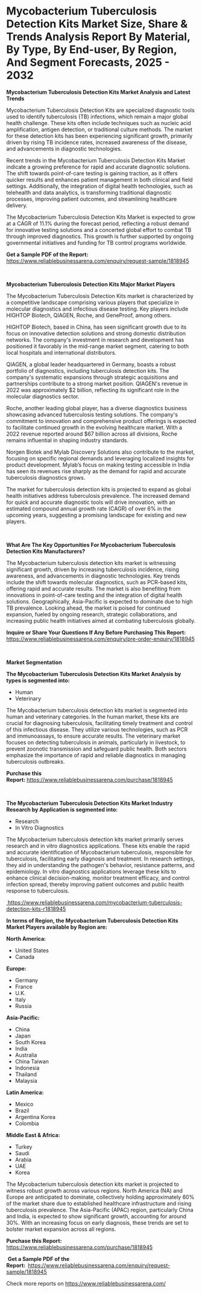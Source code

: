 <p><h1>Mycobacterium Tuberculosis Detection Kits Market Size, Share & Trends Analysis Report By Material, By Type, By End-user, By Region, And Segment Forecasts, 2025 - 2032</h1></p><p><strong>Mycobacterium Tuberculosis Detection Kits Market Analysis and Latest Trends</strong></p>
<p><p>Mycobacterium Tuberculosis Detection Kits are specialized diagnostic tools used to identify tuberculosis (TB) infections, which remain a major global health challenge. These kits often include techniques such as nucleic acid amplification, antigen detection, or traditional culture methods. The market for these detection kits has been experiencing significant growth, primarily driven by rising TB incidence rates, increased awareness of the disease, and advancements in diagnostic technologies.</p><p>Recent trends in the Mycobacterium Tuberculosis Detection Kits Market indicate a growing preference for rapid and accurate diagnostic solutions. The shift towards point-of-care testing is gaining traction, as it offers quicker results and enhances patient management in both clinical and field settings. Additionally, the integration of digital health technologies, such as telehealth and data analytics, is transforming traditional diagnostic processes, improving patient outcomes, and streamlining healthcare delivery.</p><p>The Mycobacterium Tuberculosis Detection Kits Market is expected to grow at a CAGR of 11.1% during the forecast period, reflecting a robust demand for innovative testing solutions and a concerted global effort to combat TB through improved diagnostics. This growth is further supported by ongoing governmental initiatives and funding for TB control programs worldwide.</p></p>
<p><strong>Get a Sample PDF of the Report:&nbsp;</strong> <a href="https://www.reliablebusinessarena.com/enquiry/request-sample/1818945?utm_campaign=2946&utm_medium=2&utm_source=Github&utm_content=ia&utm_term=05032025&utm_id=mycobacterium-tuberculosis-detection-kits">https://www.reliablebusinessarena.com/enquiry/request-sample/1818945</a></p>
<p>&nbsp;</p>
<p><strong>Mycobacterium Tuberculosis Detection Kits Major Market Players</strong></p>
<p><p>The Mycobacterium Tuberculosis Detection Kits market is characterized by a competitive landscape comprising various players that specialize in molecular diagnostics and infectious disease testing. Key players include HIGHTOP Biotech, QIAGEN, Roche, and GeneProof, among others.</p><p>HIGHTOP Biotech, based in China, has seen significant growth due to its focus on innovative detection solutions and strong domestic distribution networks. The company's investment in research and development has positioned it favorably in the mid-range market segment, catering to both local hospitals and international distributors.</p><p>QIAGEN, a global leader headquartered in Germany, boasts a robust portfolio of diagnostics, including tuberculosis detection kits. The company's systematic expansions through strategic acquisitions and partnerships contribute to a strong market position. QIAGEN's revenue in 2022 was approximately $2 billion, reflecting its significant role in the molecular diagnostics sector.</p><p>Roche, another leading global player, has a diverse diagnostics business showcasing advanced tuberculosis testing solutions. The company's commitment to innovation and comprehensive product offerings is expected to facilitate continued growth in the evolving healthcare market. With a 2022 revenue reported around $67 billion across all divisions, Roche remains influential in shaping industry standards.</p><p>Norgen Biotek and Mylab Discovery Solutions also contribute to the market, focusing on specific regional demands and leveraging localized insights for product development. Mylab’s focus on making testing accessible in India has seen its revenues rise sharply as the demand for rapid and accurate tuberculosis diagnostics grows.</p><p>The market for tuberculosis detection kits is projected to expand as global health initiatives address tuberculosis prevalence. The increased demand for quick and accurate diagnostic tools will drive innovation, with an estimated compound annual growth rate (CAGR) of over 6% in the upcoming years, suggesting a promising landscape for existing and new players.</p></p>
<p>&nbsp;</p>
<p><strong>What Are The Key Opportunities For Mycobacterium Tuberculosis Detection Kits Manufacturers?</strong></p>
<p><p>The Mycobacterium tuberculosis detection kits market is witnessing significant growth, driven by increasing tuberculosis incidence, rising awareness, and advancements in diagnostic technologies. Key trends include the shift towards molecular diagnostics, such as PCR-based kits, offering rapid and accurate results. The market is also benefiting from innovations in point-of-care testing and the integration of digital health solutions. Geographically, Asia-Pacific is expected to dominate due to high TB prevalence. Looking ahead, the market is poised for continued expansion, fueled by ongoing research, strategic collaborations, and increasing public health initiatives aimed at combating tuberculosis globally.</p></p>
<p><strong>Inquire or Share Your Questions If Any Before Purchasing This Report:</strong> <a href="https://www.reliablebusinessarena.com/enquiry/pre-order-enquiry/1818945?utm_campaign=2946&utm_medium=2&utm_source=Github&utm_content=ia&utm_term=05032025&utm_id=mycobacterium-tuberculosis-detection-kits">https://www.reliablebusinessarena.com/enquiry/pre-order-enquiry/1818945</a></p>
<p>&nbsp;</p>
<p><strong>Market Segmentation</strong></p>
<p><strong>The Mycobacterium Tuberculosis Detection Kits Market Analysis by types is segmented into:</strong></p>
<p><ul><li>Human</li><li>Veterinary</li></ul></p>
<p><p>The Mycobacterium tuberculosis detection kits market is segmented into human and veterinary categories. In the human market, these kits are crucial for diagnosing tuberculosis, facilitating timely treatment and control of this infectious disease. They utilize various technologies, such as PCR and immunoassays, to ensure accurate results. The veterinary market focuses on detecting tuberculosis in animals, particularly in livestock, to prevent zoonotic transmission and safeguard public health. Both sectors emphasize the importance of rapid and reliable diagnostics in managing tuberculosis outbreaks.</p></p>
<p><strong>Purchase this Report:&nbsp;</strong><a href="https://www.reliablebusinessarena.com/purchase/1818945?utm_campaign=2946&utm_medium=2&utm_source=Github&utm_content=ia&utm_term=05032025&utm_id=mycobacterium-tuberculosis-detection-kits">https://www.reliablebusinessarena.com/purchase/1818945</a></p>
<p>&nbsp;</p>
<p><strong>The Mycobacterium Tuberculosis Detection Kits Market Industry Research by Application is segmented into:</strong></p>
<p><ul><li>Research</li><li>In Vitro Diagnostics</li></ul></p>
<p><p>The Mycobacterium tuberculosis detection kits market primarily serves research and in vitro diagnostics applications. These kits enable the rapid and accurate identification of Mycobacterium tuberculosis, responsible for tuberculosis, facilitating early diagnosis and treatment. In research settings, they aid in understanding the pathogen's behavior, resistance patterns, and epidemiology. In vitro diagnostics applications leverage these kits to enhance clinical decision-making, monitor treatment efficacy, and control infection spread, thereby improving patient outcomes and public health response to tuberculosis.</p></p>
<p><a href="https://www.reliablebusinessarena.com/mycobacterium-tuberculosis-detection-kits-r1818945?utm_campaign=2946&utm_medium=2&utm_source=Github&utm_content=ia&utm_term=05032025&utm_id=mycobacterium-tuberculosis-detection-kits">&nbsp;https://www.reliablebusinessarena.com/mycobacterium-tuberculosis-detection-kits-r1818945</a></p>
<p><strong>In terms of Region, the Mycobacterium Tuberculosis Detection Kits Market Players available by Region are:</strong></p>
<p>
    <p> <strong> North America: </strong>
        <ul>
            <li>United States</li>
            <li>Canada</li>
        </ul>
        </p> 
    <p> <strong> Europe: </strong>
        <ul>
            <li>Germany</li>
            <li>France</li>
            <li>U.K.</li>
            <li>Italy</li>
            <li>Russia</li>
        </ul>
        </p> 
    <p> <strong> Asia-Pacific: </strong>
        <ul>
            <li>China</li>
            <li>Japan</li>
            <li>South Korea</li>
            <li>India</li>
            <li>Australia</li>
            <li>China Taiwan</li>
            <li>Indonesia</li>
            <li>Thailand</li>
            <li>Malaysia</li>
        </ul>
        </p> 
    <p> <strong> Latin America: </strong>
        <ul>
            <li>Mexico</li>
            <li>Brazil</li>
            <li>Argentina Korea</li>
            <li>Colombia</li>
        </ul>
        </p> 
    <p> <strong> Middle East & Africa: </strong>
        <ul>
            <li>Turkey</li>
            <li>Saudi</li>
            <li>Arabia</li>
            <li>UAE</li>
            <li>Korea</li>
        </ul>
    </p>
    </p>
<p><p>The Mycobacterium tuberculosis detection kits market is projected to witness robust growth across various regions. North America (NA) and Europe are anticipated to dominate, collectively holding approximately 60% of the market share due to established healthcare infrastructure and rising tuberculosis prevalence. The Asia-Pacific (APAC) region, particularly China and India, is expected to show significant growth, accounting for around 30%. With an increasing focus on early diagnosis, these trends are set to bolster market expansion across all regions.</p></p>
<p><strong>Purchase this Report: </strong><a href="https://www.reliablebusinessarena.com/purchase/1818945?utm_campaign=2946&utm_medium=2&utm_source=Github&utm_content=ia&utm_term=05032025&utm_id=mycobacterium-tuberculosis-detection-kits">https://www.reliablebusinessarena.com/purchase/1818945</a></p>
<p>&nbsp;<strong>Get a Sample PDF of the Report:&nbsp;&nbsp;</strong><a href="https://www.reliablebusinessarena.com/enquiry/request-sample/1818945?utm_campaign=2946&utm_medium=2&utm_source=Github&utm_content=ia&utm_term=05032025&utm_id=mycobacterium-tuberculosis-detection-kits">https://www.reliablebusinessarena.com/enquiry/request-sample/1818945</a></p>
<p><strong></strong></p>
<p>Check more reports on <a href="https://www.reliablebusinessarena.com/?utm_campaign=2946&utm_medium=2&utm_source=Github&utm_content=ia&utm_term=05032025&utm_id=mycobacterium-tuberculosis-detection-kits">https://www.reliablebusinessarena.com/</a></p>